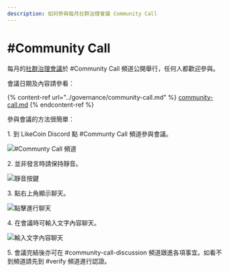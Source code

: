 ```yaml
---
description: 如何參與每月社群治理會議 Community Call
---
```


# #Community Call

每月的[社群治理會議](https://blog.like.co/en/tag/community-call/)於 #Community Call 頻道公開舉行，任何人都歡迎參與。

會議日期及內容請參看：

{% content-ref url="../governance/community-call.md" %}
[community-call.md](../governance/community-call.md)
{% endcontent-ref %}

參與會議的方法很簡單：

1\. 到 LikeCoin Discord 點 #Communty Call 頻道參與會議。

![#Communty Call 頻道](<../../.gitbook/assets/Community Call 1.png>)

2\. 並非發言時請保持靜音。

![靜音按鍵](<../../.gitbook/assets/Community Call 2.png>)

3\. 點右上角顯示聊天。

![點擊進行聊天](<../../.gitbook/assets/Community Call 3.png>)

4\. 在會議時可輸入文字內容聊天。

![輸入文字內容聊天](<../../.gitbook/assets/Community Call 4.png>)

5\. 會議完結後亦可在 #community-call-discussion 頻道跟進各項事宜。如看不到頻道請先到 #verify 頻道進行認證。
